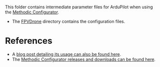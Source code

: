 This folder contains intermediate parameter files for ArduPilot when using the [Methodic Configurator](https://github.com/ArduPilot/MethodicConfigurator/blob/master/USERMANUAL.md).

- The [FPVDrone](./FPVDrone) directory contains the configuration files.

# References
- A [blog post detailing its usage can also be found here](https://discuss.ardupilot.org/t/how-to-methodically-configure-and-tune-any-arducopter/110842).
- The [Methodic Configurator releases and downloads can be found here](https://github.com/ArduPilot/MethodicConfigurator/releases).